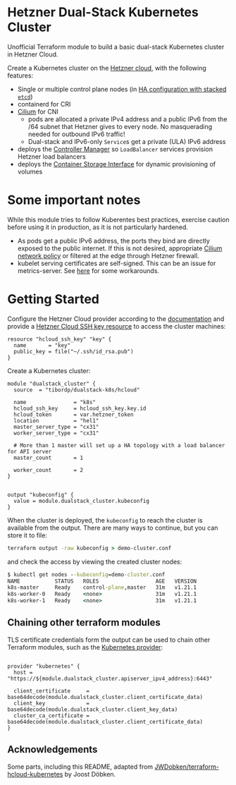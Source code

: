 Hetzner Dual-Stack Kubernetes Cluster
=====================================

Unofficial Terraform module to build a basic dual-stack Kubernetes cluster in Hetzner Cloud.

Create a Kubernetes cluster on the [Hetzner cloud](https://registry.terraform.io/providers/hetznercloud/hcloud/latest/docs), with the following features:

- Single or multiple control plane nodes (in [HA configuration with stacked `etcd`](https://kubernetes.io/docs/setup/production-environment/tools/kubeadm/high-availability/))
- containerd for CRI
- [Cilium](https://cilium.io/) for CNI
  - pods are allocated a private IPv4 address and a public IPv6 from the /64 subnet that Hetzner gives to every node. No masquerading needed for outbound IPv6 traffic!
  - Dual-stack and IPv6-only `Service`s get a private (ULA) IPv6 address
- deploys the [Controller Manager](https://github.com/hetznercloud/hcloud-cloud-controller-manager) so `LoadBalancer` services provision Hetzner load balancers
- deploys the [Container Storage Interface](https://github.com/hetznercloud/csi-driver) for dynamic provisioning of volumes

# Some important notes

While this module tries to follow Kuberentes best practices, exercise caution before using it in production, as it is not particularly hardened.

- As pods get a public IPv6 address, the ports they bind are directly exposed to the public internet. If this is not desired, appropriate [Cilium network policy](https://docs.cilium.io/en/v1.10.0-rc1/policy/) or filtered at the edge through Hetzner firewall.
- kubelet serving certificates are self-signed. This can be an issue for metrics-server. See [here](https://kubernetes.io/docs/tasks/administer-cluster/kubeadm/kubeadm-certs/#kubelet-serving-certs) for some workarounds.

# Getting Started

Configure the Hetzner Cloud provider according to the [documentation](https://registry.terraform.io/providers/hetznercloud/hcloud/latest/docs) and provide a [Hetzner Cloud SSH key resource](https://registry.terraform.io/providers/hetznercloud/hcloud/latest/docs/resources/ssh_key) to access the cluster machines:

```hcl
resource "hcloud_ssh_key" "key" {
  name       = "key"
  public_key = file("~/.ssh/id_rsa.pub")
}
```

Create a Kubernetes cluster:

```hcl
module "dualstack_cluster" {
  source  = "tibordp/dualstack-k8s/hcloud"

  name               = "k8s"
  hcloud_ssh_key     = hcloud_ssh_key.key.id
  hcloud_token       = var.hetzner_token
  location           = "hel1"
  master_server_type = "cx31"
  worker_server_type = "cx31"
  
  # More than 1 master will set up a HA topology with a load balancer for API server
  master_count       = 1  
  
  worker_count       = 2
}


output "kubeconfig" {
  value = module.dualstack_cluster.kubeconfig
}
```

When the cluster is deployed, the `kubeconfig` to reach the cluster is available from the output. There are many ways to continue, but you can store it to file:

```cmd
terraform output -raw kubeconfig > demo-cluster.conf
```

and check the access by viewing the created cluster nodes:

```cmd
$ kubectl get nodes --kubeconfig=demo-cluster.conf
NAME           STATUS   ROLES                  AGE   VERSION
k8s-master     Ready    control-plane,master   31m   v1.21.1
k8s-worker-0   Ready    <none>                 31m   v1.21.1
k8s-worker-1   Ready    <none>                 31m   v1.21.1
```

## Chaining other terraform modules

TLS certificate credentials form the output can be used to chain other Terraform modules, such as the [Kubernetes provider](https://registry.terraform.io/providers/hashicorp/kubernetes/latest/docs):

```hcl

provider "kubernetes" {
  host = "https://${module.dualstack_cluster.apiserver_ipv4_address}:6443"

  client_certificate     = base64decode(module.dualstack_cluster.client_certificate_data)
  client_key             = base64decode(module.dualstack_cluster.client_key_data)
  cluster_ca_certificate = base64decode(module.dualstack_cluster.client_certificate_data)
}
```

## Acknowledgements 

Some parts, including this README, adapted from [JWDobken/terraform-hcloud-kubernetes](https://github.com/JWDobken/terraform-hcloud-kubernetes) by Joost Döbken.
